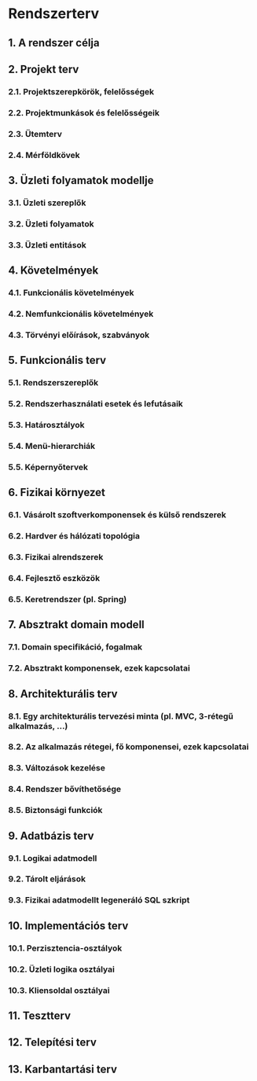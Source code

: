 # Rendszerterv

## 1. A rendszer célja

## 2. Projekt terv
### 2.1. Projektszerepkörök, felelősségek
### 2.2. Projektmunkások és felelősségeik
### 2.3. Ütemterv
### 2.4. Mérföldkövek

## 3. Üzleti folyamatok modellje
### 3.1. Üzleti szereplők
### 3.2. Üzleti folyamatok
### 3.3. Üzleti entitások

## 4. Követelmények
### 4.1. Funkcionális követelmények
### 4.2. Nemfunkcionális követelmények
### 4.3. Törvényi előírások, szabványok

## 5. Funkcionális terv
### 5.1. Rendszerszereplők
### 5.2. Rendszerhasználati esetek és lefutásaik
### 5.3. Határosztályok
### 5.4. Menü-hierarchiák
### 5.5. Képernyőtervek

## 6. Fizikai környezet
### 6.1. Vásárolt szoftverkomponensek és külső rendszerek
### 6.2. Hardver és hálózati topológia
### 6.3. Fizikai alrendszerek
### 6.4. Fejlesztő eszközök
### 6.5. Keretrendszer (pl. Spring)

## 7. Absztrakt domain modell
### 7.1. Domain specifikáció, fogalmak
### 7.2. Absztrakt komponensek, ezek kapcsolatai

## 8. Architekturális terv
### 8.1. Egy architekturális tervezési minta (pl. MVC, 3-rétegű alkalmazás, …)
### 8.2. Az alkalmazás rétegei, fő komponensei, ezek kapcsolatai
### 8.3. Változások kezelése
### 8.4. Rendszer bővíthetősége
### 8.5. Biztonsági funkciók

## 9. Adatbázis terv
### 9.1. Logikai adatmodell
### 9.2. Tárolt eljárások
### 9.3. Fizikai adatmodellt legeneráló SQL szkript

## 10. Implementációs terv
### 10.1. Perzisztencia-osztályok
### 10.2. Üzleti logika osztályai
### 10.3. Kliensoldal osztályai

## 11. Tesztterv

## 12. Telepítési terv

## 13. Karbantartási terv
